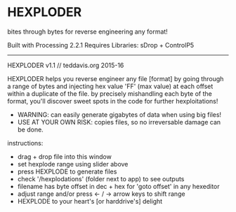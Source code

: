 # HEXPLODER
bites through bytes for reverse engineering any format!

Built with Processing 2.2.1
Requires Libraries: sDrop + ControlP5

--------------

HEXPLODER v1.1 // teddavis.org 2015-16

HEXPLODER helps you reverse engineer any file [format] by going through a range of bytes and injecting hex value 'FF' (max value) at each offset within a duplicate of the file. by precisely mishandling each byte of the format, you'll discover sweet spots in the code for further hexploitations! 

* WARNING: can easily generate gigabytes of data when using big files!
* USE AT YOUR OWN RISK: copies files, so no irreversable damage can be done.


instructions:
- drag + drop file into this window
- set hexplode range using slider above
- press HEXPLODE to generate files
- check '/hexplodations' (folder next to app) to see outputs
- filename has byte offset in dec + hex for 'goto offset' in any hexeditor 
- adjust range and/or press <- / -> arrow keys to shift range 
- HEXPLODE to your heart's [or harddrive's] delight
